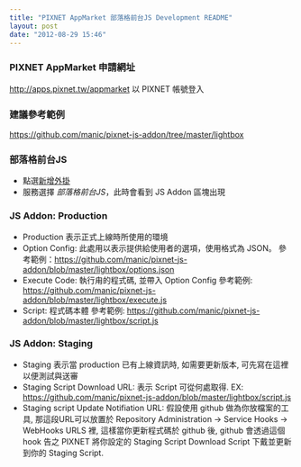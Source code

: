 ```yaml
---
title: "PIXNET AppMarket 部落格前台JS Development README"
layout: post
date: "2012-08-29 15:46"
---
```


### PIXNET AppMarket 申請網址

<http://apps.pixnet.tw/appmarket> 以 PIXNET 帳號登入

### 建議參考範例

<https://github.com/manic/pixnet-js-addon/tree/master/lightbox>

### 部落格前台JS

- 點選[新增外掛](http://apps.pixnet.tw/appmarket/new)
- 服務選擇 _部落格前台JS_，此時會看到 JS Addon 區塊出現

### JS Addon: Production

- Production 表示正式上線時所使用的環境
- Option Config: 此處用以表示提供給使用者的選項，使用格式為 JSON。 
  參考範例：<https://github.com/manic/pixnet-js-addon/blob/master/lightbox/options.json>
- Execute Code: 執行甪的程式碼, 並帶入 Option Config
  參考範例: <https://github.com/manic/pixnet-js-addon/blob/master/lightbox/execute.js>
- Script: 程式碼本體
  參考範例: <https://github.com/manic/pixnet-js-addon/blob/master/lightbox/script.js>

### JS Addon: Staging

- Staging 表示當 production 已有上線資訊時, 如需要更新版本, 可先寫在這裡以便測試與送審
- Staging Script Download URL: 表示 Script 可從何處取得. EX: <https://github.com/manic/pixnet-js-addon/blob/master/lightbox/script.js>
- Staging script Update Notifiation URL: 假設使用 github 做為你放檔案的工具, 那這段URL可以放置於 Repository Administration -> Service Hooks -> WebHooks URLS 裡, 
  這樣當你更新程式碼於 github 後, github 會透過這個 hook 告之 PIXNET 將你設定的 Staging Script Download Script 下戴並更新到你的 Staging Script.
